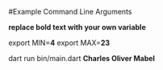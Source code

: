 #Example Command Line Arguments

**replace bold text with your own variable**

export MIN=**4**
export MAX=**23**

dart run bin/main.dart **Charles Oliver Mabel**
